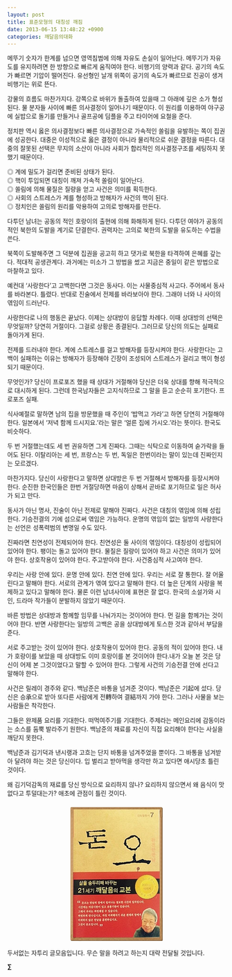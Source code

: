 ```yaml
---
layout: post
title: 표준모형의 대칭성 깨짐
date: 2013-06-15 13:48:22 +0900
categories: 깨달음의대화
---
```

메뚜기 숫자가 한계를 넘으면 영역침범에 의해 자유도 손실이 일어난다. 메뚜기가 자유도를 유지하려면 한 방향으로 빠르게 움직여야 한다. 비행기의 양력과 같다. 공기의 속도가 빠르면 기압이 떨어진다. 유선형인 날개 위쪽이 공기의 속도가 빠르므로 진공이 생겨 비행기는 위로 뜬다. 


  


강물의 흐름도 마찬가지다. 강쪽으로 바위가 돌출하여 있을때 그 아래에 깊은 소가 형성된다. 물 분자들 사이에 빠른 의사결정이 일어나기 때문이다. 이 원리를 이용하여 야구공에 실밥으로 돌기를 만들거나 골프공에 딤플을 주고 타이어에 요철을 준다. 


  


정치판 역시 옳은 의사결정보다 빠른 의사결정으로 가속적인 쏠림을 유발하는 쪽이 집권에 성공한다. 대중은 이성적으로 옳은 결정이 아니라 물리적으로 쉬운 결정을 따른다. 대중의 잘못된 선택은 무지의 소산이 아니라 사회가 합리적인 의사결정구조를 세팅하지 못했기 때문이다. 


  


◎ 계에 밀도가 걸리면 준비된 상태가 된다.     
◎ 핵이 투입되면 대칭이 깨져 가속적 쏠림이 일어난다.    
◎ 쏠림에 의해 물질은 질량을 얻고 사건은 의미를 획득한다.    
◎ 사회의 스트레스가 계를 형성하고 방해자가 사건의 핵이 된다.    
◎ 정치인은 쏠림의 원리를 악용하여 고의로 방해자를 만든다. 


  


다투던 남녀는 공동의 적인 호랑이의 출현에 의해 화해하게 된다. 다투던 여야가 공동의 적인 북한의 도발을 계기로 단결한다. 권력자는 고의로 북한의 도발을 유도하는 수법을 쓴다. 


  


북쪽이 도발해주면 그 덕분에 집권을 공고히 하고 댓가로 북한을 타격하여 은혜를 갚는다. 적대적 공생관계다. 과거에는 미소가 그 방법을 썼고 지금은 중일이 같은 방법으로 마찰하고 있다. 


  


예컨대 ‘사랑한다’고 고백한다면 그것은 동사다. 이는 사물중심적 사고다. 주어에서 동사를 바라본다. 틀렸다. 반대로 진술에서 전제를 바라보아야 한다. 그래야 너와 나 사이의 엮임이 드러난다. 


  


사랑한다로 나의 행동은 끝났다. 이제는 상대방이 응답할 차례다. 이때 상대방의 선택은 무엇일까? 당연히 거절이다. 그걸로 상황은 종결된다. 그러므로 당신의 의도는 실패로 돌아가게 된다. 


  


전제를 드러내야 한다. 계에 스트레스를 걸고 방해자를 등장시켜야 한다. 사랑한다는 고백이 실패하는 이유는 방해자가 등장해야 긴장이 조성되어 스트레스가 걸리고 핵이 형성되기 때문이다. 


  


무엇인가? 당신이 프로포즈 했을 때 상대가 거절해야 당신은 더욱 상대를 향해 적극적으로 대시하게 된다. 그런데 한국남자들은 고지식하므로 그 말을 듣고 순순히 포기한다. 프로포즈 실패. 


  


식사예절로 말하면 남의 집을 방문했을 때 주인이 ‘밥먹고 가라’고 하면 당연히 거절해야 한다. 일본에서 ‘저녁 함께 드시지요.’라는 말은 ‘얼른 집에 가시오.’라는 뜻이다. 한국도 비슷하다. 


  


두 번 거절했는데도 세 번 권유하면 그게 진짜다. 그때는 식탁으로 이동하여 숟가락을 들어도 된다. 이탈리아는 세 번, 프랑스는 두 번, 독일은 한번이라는 말이 있는데 진짜인지는 모르겠다. 


  


마찬가지다. 당신이 사랑한다고 말하면 상대방은 두 번 거절해서 방해자를 등장시켜야 한다. 순진한 한국인들은 한번 거절당하면 마음이 상해서 곧바로 포기하므로 일은 허사가 되고 만다. 


  


동사가 아닌 명사, 진술이 아닌 전제로 말해야 진짜다. 사건은 대칭의 엮임에 의해 성립한다. 기승전결의 기에 섬으로써 엮임은 가능하다. 운명의 엮임의 없는 일방의 사랑한다는 선언은 성폭력범의 변명일 수도 있다. 


  


진짜라면 친연성이 전제되어야 한다. 친연성은 둘 사이의 엮임이다. 대칭성이 성립되어 있어야 한다. 팽이는 돌고 있어야 한다. 물질은 질량이 있어야 하고 사건은 의미가 있어야 한다. 상호작용이 있어야 한다. 주고받아야 한다. 사건중심적 사고여야 한다. 


  


우리는 사랑 안에 있다. 운명 안에 있다. 친연 안에 있다. 우리는 서로 잘 통한다. 잘 어울린다고 말해야 한다. 서로의 관계가 엮여 있다고 말해야 한다. 더 높은 단계의 사랑을 복제하고 있다고 말해야 한다. 물론 이런 남녀사이에 표현은 잘 없다. 한국의 소설가와 시인, 드라마 작가들이 분발하지 않았기 때문이다. 


  


바른 방법은 상대방과 함께할 임무를 나눠가지는 것이어야 한다. 먼 길을 함께가는 것이어야 한다. 반면 사랑한다는 일방의 고백은 공을 상대방에게 토스한 것과 같아서 부담을 준다. 


  


서로 주고받는 것이 있어야 한다. 상호작용이 있어야 한다. 공동의 적이 있어야 한다. 내가 호랑이를 보았을 때 상대방도 이미 호랑이를 본 것이어야 한다.내가 오늘 본 것은 당신이 어제 본 그것이었다고 말할 수 있어야 한다. 그렇게 사건의 기승전결 안에 선다고 말해야 한다. 


  


사건은 릴레이 경주와 같다. 백남준은 바통을 넘겨준 것이다. 백남준은 기起에 섰다. 당신은 승承으로 받아 또다른 사람에게 전轉하여 결結까지 가야 한다. 그러나 사물을 보는 사람들은 착각한다. 


  


그들은 완제품 요리를 기대한다. 떠먹여주기를 기대한다. 주제라는 메인요리에 감동이라는 소스를 둠뿍 발라주기 원한다. 백남준의 재료를 자신이 직접 요리해야 한다는 사실을 깨닫지 못한다. 


  


백남준과 김기덕과 낸시랭과 고흐는 단지 바통을 넘겨주었을 뿐이다. 그 바통을 넘겨받아 달려야 하는 것은 당신이다. 입 벌리고 받아먹을 생각만 하고 있다면 애시당초 틀린 것이다. 


  


왜 김기덕감독의 재료를 당신 방식으로 요리하지 않나? 요리하지 않으면서 왜 음식이 맛없다고 투덜대는가? 애초에 관점이 틀린 것이다. 


  






 ###


  




<p align="center">
  <a href="?mid=DonOh"><img alt="345678.jpg" src="files/attach/images/198/727/315/55.JPG" /> <br /></a>
</p>

 두서없는 자투리 글모음입니다. 무슨 말을 하려고 하는지 대략 전달될 것입니다. 



**∑**